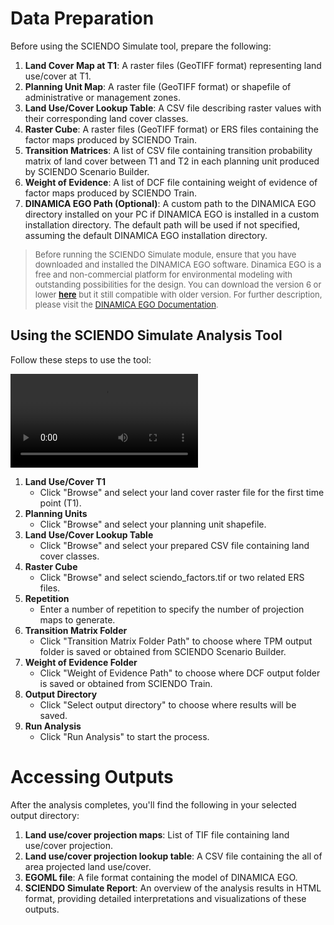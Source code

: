 # Data Preparation

Before using the SCIENDO Simulate tool, prepare the following:

1.  **Land Cover Map at T1**: A raster files (GeoTIFF format) representing land use/cover at T1.
2.  **Planning Unit Map**: A raster file (GeoTIFF format) or shapefile of administrative or management zones.
3.  **Land Use/Cover Lookup Table**: A CSV file describing raster values with their corresponding land cover classes.
4.  **Raster Cube**: A raster files (GeoTIFF format) or ERS files containing the factor maps produced by SCIENDO Train.
5.  **Transition Matrices**: A list of CSV file containing transition probability matrix of land cover between T1 and T2 in each planning unit produced by SCIENDO Scenario Builder.
6.  **Weight of Evidence**: A list of DCF file containing weight of evidence of factor maps produced by SCIENDO Train.
7.  **DINAMICA EGO Path (Optional)**: A custom path to the DINAMICA EGO directory installed on your PC if DINAMICA EGO is installed in a custom installation directory. The default path will be used if not specified, assuming the default DINAMICA EGO installation directory.

> <font size="2">Before running the SCIENDO Simulate  module, ensure that you have downloaded and installed the DINAMICA EGO software. Dinamica EGO is a free and non-commercial platform for environmental modeling with outstanding possibilities for the design. You can download the version 6 or lower [**here**](https://csr.ufmg.br/dinamica/dinamica-6/) but it still compatible with older version. For further description, please visit the [DINAMICA EGO Documentation](https://dinamicaego.com/dokuwiki/doku.php?id=guidebook_start).</font>

## Using the SCIENDO Simulate Analysis Tool

Follow these steps to use the tool:

<video controls style="max-width:80%;height:auto;">
    <source src="sciendo-sim.mp4" type="video/mp4">
    Your browser does not support the video tag.
</video>

1.  **Land Use/Cover T1**
    -   Click "Browse" and select your land cover raster file for the first time point (T1).
2.  **Planning Units**
    -   Click "Browse" and select your planning unit shapefile.
3.  **Land Use/Cover Lookup Table**
    -   Click "Browse" and select your prepared CSV file containing land cover classes.
4.  **Raster Cube**
    -   Click "Browse" and select sciendo_factors.tif or two related ERS files.
5.  **Repetition**
    -   Enter a number of repetition to specify the number of projection maps to generate.
6.  **Transition Matrix Folder**
    -   Click "Transition Matrix Folder Path" to choose where TPM output folder is saved or obtained from SCIENDO Scenario Builder.
7.  **Weight of Evidence Folder**
    -   Click "Weight of Evidence Path" to choose where DCF output folder is saved or obtained from SCIENDO Train.
8.  **Output Directory**
    -   Click "Select output directory" to choose where results will be saved.
9.  **Run Analysis**
    -   Click "Run Analysis" to start the process.

# Accessing Outputs

After the analysis completes, you'll find the following in your selected output directory:

1.  **Land use/cover projection maps**: List of TIF file containing land use/cover projection.
2.  **Land use/cover projection lookup table**: A CSV file containing the all of area projected land use/cover.
3.  **EGOML file**: A file format containing the model of DINAMICA EGO.
4.  **SCIENDO Simulate Report**: An overview of the analysis results in HTML format, providing detailed interpretations and visualizations of these outputs.


